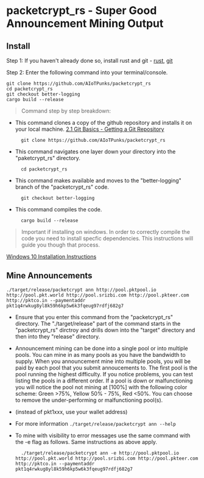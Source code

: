 # packetcrypt_rs - Super Good Announcement Mining Output

## Install
Step 1: If you haven't already done so, install rust and git -  [rust](https://rustup.rs/), [git](https://github.com/git-guides/install-git)

Step 2: Enter the following command into your terminal/console.  

    git clone https://github.com/AIoTPunks/packetcrypt_rs
    cd packetcrypt_rs
    git checkout better-logging
    cargo build --release

> Command step by step breakdown:
    
* This command clones a copy of the github repository and installs it on your local machine.  [2.1 Git Basics - Getting a Git Repository](https://git-scm.com/book/en/v2/Git-Basics-Getting-a-Git-Repository)

        git clone https://github.com/AIoTPunks/packetcrypt_rs
    
* This command navigates one layer down your directory into the "paketcrypt_rs" directory.

        cd packetcrypt_rs

* This command makes available and moves to the "better-logging" branch of the "packetcrypt_rs" code.

        git checkout better-logging
    
* This command compiles the code.

        cargo build --release
    

> Important if installing on windows.  In order to correctly compile the code you need to install specfic dependencies.  This instructions will guide you though that process.

[Windows 10 Installation Instructions](https://github.com/cjdelisle/packetcrypt_rs/issues/39#issuecomment-999982652)



## Mine Announcements

    ./target/release/packetcrypt ann http://pool.pktpool.io http://pool.pkt.world http://pool.srizbi.com http://pool.pkteer.com http://pktco.in --paymentaddr       pkt1q4rwkug8yl8k59h6kp5w6k3fqeug97rdfj682g7
    
* Ensure that you enter this command from the "packetcrypt_rs" directory.  The "./target/release" part of the command starts in the "packetcrypt_rs" dirctroy and drills down into the "target" directory and then into they "release" directory.

* Announcement mining can be done into a single pool or into multiple pools. You can mine in as many pools as you have the bandwidth to supply.
 When you announcement mine into multiple pools, you will be paid by each pool that you submit annoucements to.  The first pool is the pool running the highest difficulty. If you notice problems, you can test listing the pools in a different order. If a pool is down or malfunctioning you will notice the pool not mining at [100%] with the following color scheme: Green >75%, Yellow 50% - 75%, Red <50%. You can choose to remove the under-performing or malfunctioning pool(s).  
  
* (instead of pkt1xxx, use your wallet address)

* For more information  `./target/release/packetcrypt ann --help`

* To mine with visibility to error messages use the same command with the -e flag as follows.  Same instructions as above apply.

        ./target/release/packetcrypt ann -e http://pool.pktpool.io http://pool.pkt.world http://pool.srizbi.com http://pool.pkteer.com http://pktco.in --paymentaddr       pkt1q4rwkug8yl8k59h6kp5w6k3fqeug97rdfj682g7




